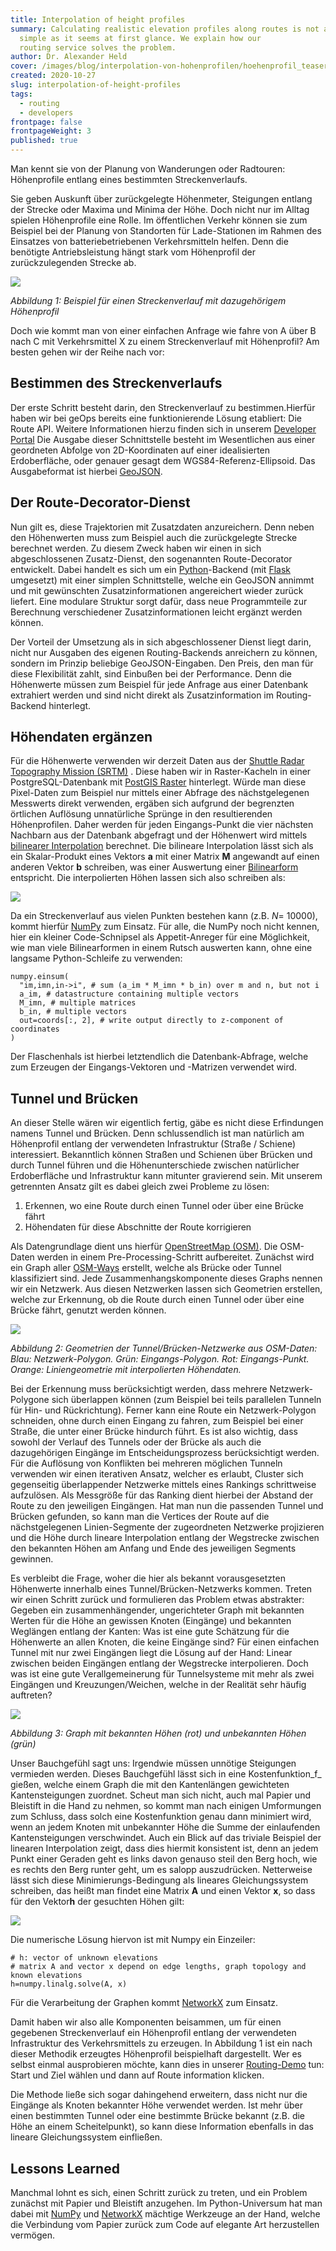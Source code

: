 ```yaml
---
title: Interpolation of height profiles
summary: Calculating realistic elevation profiles along routes is not as easy
  simple as it seems at first glance. We explain how our
  routing service solves the problem.
author: Dr. Alexander Held
cover: /images/blog/interpolation-von-hohenprofilen/hoehenprofil_teaser_startseite.png
created: 2020-10-27
slug: interpolation-of-height-profiles
tags:
  - routing
  - developers
frontpage: false
frontpageWeight: 3
published: true
---
```

Man kennt sie von der Planung von Wanderungen oder Radtouren: Höhenprofile entlang eines bestimmten Streckenverlaufs.

Sie geben Auskunft über zurückgelegte Höhenmeter, Steigungen entlang der Strecke oder Maxima und Minima der Höhe. Doch nicht nur im Alltag spielen Höhenprofile eine Rolle. Im öffentlichen Verkehr können sie zum Beispiel bei der Planung von Standorten für Lade-Stationen im Rahmen des Einsatzes von batteriebetriebenen Verkehrsmitteln helfen. Denn die benötigte Antriebsleistung hängt stark vom Höhenprofil der zurückzulegenden Strecke ab.

![](/images/blog/interpolation-von-hohenprofilen/route_profile.png)

_Abbildung 1: Beispiel für einen Streckenverlauf mit dazugehörigem Höhenprofil_

Doch wie kommt man von einer einfachen Anfrage wie fahre von A über B nach C mit Verkehrsmittel X zu einem Streckenverlauf mit Höhenprofil? Am besten gehen wir der Reihe nach vor:

Bestimmen des Streckenverlaufs
------------------------------

Der erste Schritt besteht darin, den Streckenverlauf zu bestimmen.Hierfür haben wir bei geOps bereits eine funktionierende Lösung etabliert: Die Route API. Weitere Informationen hierzu finden sich in unserem [Developer Portal](https://developer.geops.io/) Die Ausgabe dieser Schnittstelle besteht im Wesentlichen aus einer geordneten Abfolge von 2D-Koordinaten auf einer idealisierten Erdoberfläche, oder genauer gesagt dem WGS84-Referenz-Ellipsoid. Das Ausgabeformat ist hierbei [GeoJSON](https://tools.ietf.org/html/rfc7946).

Der Route-Decorator-Dienst
--------------------------

Nun gilt es, diese Trajektorien mit Zusatzdaten anzureichern. Denn neben den Höhenwerten muss zum Beispiel auch die zurückgelegte Strecke berechnet werden. Zu diesem Zweck haben wir einen in sich abgeschlossenen Zusatz-Dienst, den sogenannten Route-Decorator entwickelt. Dabei handelt es sich um ein [Python](https://www.python.org/)\-Backend (mit [Flask](https://flask.palletsprojects.com/) umgesetzt) mit einer simplen Schnittstelle, welche ein GeoJSON annimmt und mit gewünschten Zusatzinformationen angereichert wieder zurück liefert. Eine modulare Struktur sorgt dafür, dass neue Programmteile zur Berechnung verschiedener Zusatzinformationen leicht ergänzt werden können.

Der Vorteil der Umsetzung als in sich abgeschlossener Dienst liegt darin, nicht nur Ausgaben des eigenen Routing-Backends anreichern zu können, sondern im Prinzip beliebige GeoJSON-Eingaben. Den Preis, den man für diese Flexibilität zahlt, sind Einbußen bei der Performance. Denn die Höhenwerte müssen zum Beispiel für jede Anfrage aus einer Datenbank extrahiert werden und sind nicht direkt als Zusatzinformation im Routing-Backend hinterlegt.

Höhendaten ergänzen
-------------------

Für die Höhenwerte verwenden wir derzeit Daten aus der [Shuttle Radar Topography Mission (SRTM)](https://www2.jpl.nasa.gov/srtm/) . Diese haben wir in Raster-Kacheln in einer PostgreSQL-Datenbank mit [PostGIS Raster](https://postgis.net/docs/RT_reference.html) hinterlegt. Würde man diese Pixel-Daten zum Beispiel nur mittels einer Abfrage des nächstgelegenen Messwerts direkt verwenden, ergäben sich aufgrund der begrenzten örtlichen Auflösung unnatürliche Sprünge in den resultierenden Höhenprofilen. Daher werden für jeden Eingangs-Punkt die vier nächsten Nachbarn aus der Datenbank abgefragt und der Höhenwert wird mittels [bilinearer Interpolation](https://de.wikipedia.org/wiki/Bilineare_Filterung) berechnet. Die bilineare Interpolation lässt sich als ein Skalar-Produkt eines Vektors **a** mit einer Matrix **M** angewandt auf einen anderen Vektor **b** schreiben, was einer Auswertung einer [Bilinearform](https://de.wikipedia.org/wiki/Bilinearform) entspricht. Die interpolierten Höhen lassen sich also schreiben als:

_![](/images/blog/interpolation-von-hohenprofilen/formula.png)_

Da ein Streckenverlauf aus vielen Punkten bestehen kann (z.B. _N_\= 10000), kommt hierfür [NumPy](https://numpy.org/) zum Einsatz. Für alle, die NumPy noch nicht kennen, hier ein kleiner Code-Schnipsel als Appetit-Anreger für eine Möglichkeit, wie man viele Bilinearformen in einem Rutsch auswerten kann, ohne eine langsame Python-Schleife zu verwenden:

```numpy
numpy.einsum(
  "im,imn,in->i", # sum (a_im * M_imn * b_in) over m and n, but not i
  a_im, # datastructure containing multiple vectors
  M_imn, # multiple matrices
  b_in, # multiple vectors
  out=coords[:, 2], # write output directly to z-component of coordinates
)
```

Der Flaschenhals ist hierbei letztendlich die Datenbank-Abfrage, welche zum Erzeugen der Eingangs-Vektoren und -Matrizen verwendet wird.

Tunnel und Brücken
------------------

An dieser Stelle wären wir eigentlich fertig, gäbe es nicht diese Erfindungen namens Tunnel und Brücken. Denn schlussendlich ist man natürlich am Höhenprofil entlang der verwendeten Infrastruktur (Straße / Schiene) interessiert. Bekanntlich können Straßen und Schienen über Brücken und durch Tunnel führen und die Höhenunterschiede zwischen natürlicher Erdoberfläche und Infrastruktur kann mitunter gravierend sein. Mit unserem getrennten Ansatz gilt es dabei gleich zwei Probleme zu lösen:

1.  Erkennen, wo eine Route durch einen Tunnel oder über eine Brücke fährt
2.  Höhendaten für diese Abschnitte der Route korrigieren

Als Datengrundlage dient uns hierfür [OpenStreetMap (OSM)](https://www.openstreetmap.de/). Die OSM-Daten werden in einem Pre-Processing-Schritt aufbereitet. Zunächst wird ein Graph aller [OSM-Ways](https://wiki.openstreetmap.org/wiki/DE:Way) erstellt, welche als Brücke oder Tunnel klassifiziert sind. Jede Zusammenhangskomponente dieses Graphs nennen wir ein Netzwerk. Aus diesen Netzwerken lassen sich Geometrien erstellen, welche zur Erkennung, ob die Route durch einen Tunnel oder über eine Brücke fährt, genutzt werden können.

![](/images/blog/interpolation-von-hohenprofilen/network_geometries.png)

_Abbildung 2: Geometrien der Tunnel/Brücken-Netzwerke aus OSM-Daten: Blau: Netzwerk-Polygon. Grün: Eingangs-Polygon. Rot: Eingangs-Punkt. Orange: Liniengeometrie mit interpolierten Höhendaten._

Bei der Erkennung muss berücksichtigt werden, dass mehrere Netzwerk-Polygone sich überlappen können (zum Beispiel bei teils parallelen Tunneln für Hin- und Rückrichtung). Ferner kann eine Route ein Netzwerk-Polygon schneiden, ohne durch einen Eingang zu fahren, zum Beispiel bei einer Straße, die unter einer Brücke hindurch führt. Es ist also wichtig, dass sowohl der Verlauf des Tunnels oder der Brücke als auch die dazugehörigen Eingänge im Entscheidungsprozess berücksichtigt werden. Für die Auflösung von Konflikten bei mehreren möglichen Tunneln verwenden wir einen iterativen Ansatz, welcher es erlaubt, Cluster sich gegenseitig überlappender Netzwerke mittels eines Rankings schrittweise aufzulösen. Als Messgröße für das Ranking dient hierbei der Abstand der Route zu den jeweiligen Eingängen. Hat man nun die passenden Tunnel und Brücken gefunden, so kann man die Vertices der Route auf die nächstgelegenen Linien-Segmente der zugeordneten Netzwerke projizieren und die Höhe durch lineare Interpolation entlang der Wegstrecke zwischen den bekannten Höhen am Anfang und Ende des jeweiligen Segments gewinnen.

Es verbleibt die Frage, woher die hier als bekannt vorausgesetzten Höhenwerte innerhalb eines Tunnel/Brücken-Netzwerks kommen. Treten wir einen Schritt zurück und formulieren das Problem etwas abstrakter: Gegeben ein zusammenhängender, ungerichteter Graph mit bekannten Werten für die Höhe an gewissen Knoten (Eingänge) und bekannten Weglängen entlang der Kanten: Was ist eine gute Schätzung für die Höhenwerte an allen Knoten, die keine Eingänge sind? Für einen einfachen Tunnel mit nur zwei Eingängen liegt die Lösung auf der Hand: Linear zwischen beiden Eingängen entlang der Wegstrecke interpolieren. Doch was ist eine gute Verallgemeinerung für Tunnelsysteme mit mehr als zwei Eingängen und Kreuzungen/Weichen, welche in der Realität sehr häufig auftreten?

![](/images/blog/interpolation-von-hohenprofilen/interpolate.png)

_Abbildung 3: Graph mit bekannten Höhen (rot) und unbekannten Höhen (grün)_

Unser Bauchgefühl sagt uns: Irgendwie müssen unnötige Steigungen vermieden werden. Dieses Bauchgefühl lässt sich in eine Kostenfunktion_f_ gießen, welche einem Graph die mit den Kantenlängen gewichteten Kantensteigungen zuordnet. Scheut man sich nicht, auch mal Papier und Bleistift in die Hand zu nehmen, so kommt man nach einigen Umformungen zum Schluss, dass solch eine Kostenfunktion genau dann minimiert wird, wenn an jedem Knoten mit unbekannter Höhe die Summe der einlaufenden Kantensteigungen verschwindet. Auch ein Blick auf das triviale Beispiel der linearen Interpolation zeigt, dass dies hiermit konsistent ist, denn an jedem Punkt einer Geraden geht es links davon genauso steil den Berg hoch, wie es rechts den Berg runter geht, um es salopp auszudrücken. Netterweise lässt sich diese Minimierungs-Bedingung als lineares Gleichungssystem schreiben, das heißt man findet eine Matrix **A** und einen Vektor **x**, so dass für den Vektor**h** der gesuchten Höhen gilt:

![](/images/blog/interpolation-von-hohenprofilen/formula2.png)

Die numerische Lösung hiervon ist mit Numpy ein Einzeiler:

```numpy
# h: vector of unknown elevations
# matrix A and vector x depend on edge lengths, graph topology and known elevations
h=numpy.linalg.solve(A, x)
```

Für die Verarbeitung der Graphen kommt [NetworkX](https://networkx.org/) zum Einsatz.

Damit haben wir also alle Komponenten beisammen, um für einen gegebenen Streckenverlauf ein Höhenprofil entlang der verwendeten Infrastruktur des Verkehrsmittels zu erzeugen. In Abbildung 1 ist ein nach dieser Methodik erzeugtes Höhenprofil beispielhaft dargestellt. Wer es selbst einmal ausprobieren möchte, kann dies in unserer [Routing-Demo](https://geops.github.io/geops-routing-demo/) tun: Start und Ziel wählen und dann auf Route information klicken.

Die Methode ließe sich sogar dahingehend erweitern, dass nicht nur die Eingänge als Knoten bekannter Höhe verwendet werden. Ist mehr über einen bestimmten Tunnel oder eine bestimmte Brücke bekannt (z.B. die Höhe an einem Scheitelpunkt), so kann diese Information ebenfalls in das lineare Gleichungssystem einfließen.

Lessons Learned
---------------

Manchmal lohnt es sich, einen Schritt zurück zu treten, und ein Problem zunächst mit Papier und Bleistift anzugehen. Im Python-Universum hat man dabei mit [NumPy](https://numpy.org/) und [NetworkX](https://networkx.org/) mächtige Werkzeuge an der Hand, welche die Verbindung vom Papier zurück zum Code auf elegante Art herzustellen vermögen.